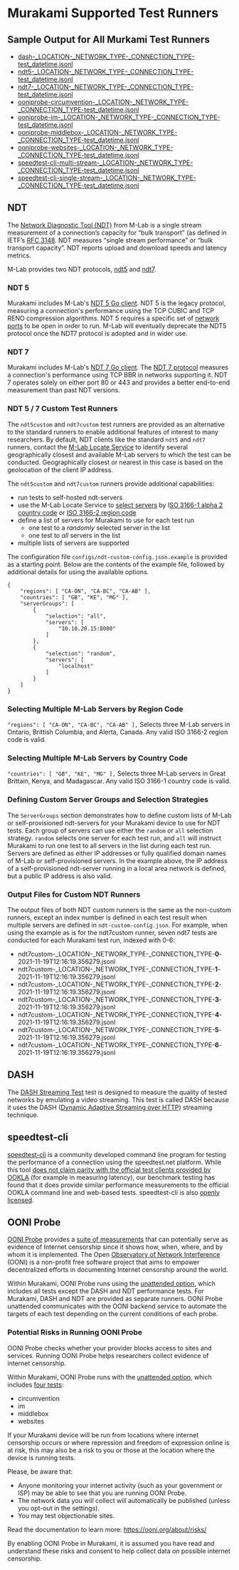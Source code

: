 # Murakami Supported Test Runners

## Sample Output for All Murkami Test Runners

* [dash-_LOCATION-_NETWORK_TYPE-_CONNECTION_TYPE-test_datetime.jsonl](example-test-output/dash-_LOCATION-_NETWORK_TYPE-_CONNECTION_TYPE-test_datetime.jsonl)
* [ndt5-_LOCATION-_NETWORK_TYPE-_CONNECTION_TYPE-test_datetime.jsonl](example-test-output/ndt5-_LOCATION-_NETWORK_TYPE-_CONNECTION_TYPE-test_datetime.jsonl)
* [ndt7-_LOCATION-_NETWORK_TYPE-_CONNECTION_TYPE-test_datetime.jsonl](example-test-output/ndt7-_LOCATION-_NETWORK_TYPE-_CONNECTION_TYPE-test_datetime.jsonl)
* [ooniprobe-circumvention-_LOCATION-_NETWORK_TYPE-_CONNECTION_TYPE-test_datetime.jsonl](example-test-output/ooniprobe-circumvention-_LOCATION-_NETWORK_TYPE-_CONNECTION_TYPE-test_datetime.jsonl)
* [ooniprobe-im-_LOCATION-_NETWORK_TYPE-_CONNECTION_TYPE-test_datetime.jsonl](example-test-output/ooniprobe-im-_LOCATION-_NETWORK_TYPE-_CONNECTION_TYPE-test_datetime.jsonl)
* [ooniprobe-middlebox-_LOCATION-_NETWORK_TYPE-_CONNECTION_TYPE-test_datetime.jsonl](example-test-output/ooniprobe-middlebox-_LOCATION-_NETWORK_TYPE-_CONNECTION_TYPE-test_datetime.jsonl)
* [ooniprobe-websites-_LOCATION-_NETWORK_TYPE-_CONNECTION_TYPE-test_datetime.jsonl](example-test-output/ooniprobe-websites-_LOCATION-_NETWORK_TYPE-_CONNECTION_TYPE-test_datetime.jsonl)
* [speedtest-cli-multi-stream-_LOCATION-_NETWORK_TYPE-_CONNECTION_TYPE-test_datetime.jsonl](example-test-output/speedtest-cli-multi-stream-_LOCATION-_NETWORK_TYPE-_CONNECTION_TYPE-test_datetime.jsonl)
* [speedtest-cli-single-stream-_LOCATION-_NETWORK_TYPE-_CONNECTION_TYPE-test_datetime.jsonl](example-test-output/speedtest-cli-single-stream-_LOCATION-_NETWORK_TYPE-_CONNECTION_TYPE-test_datetime.jsonl)

## NDT

The [Network Diagnostic Tool (NDT)](https://www.measurementlab.net/tests/ndt/)
from M-Lab is a single stream measurement of a connection’s capacity for “bulk
transport” (as defined in IETF’s [RFC
3148](https://tools.ietf.org/html/rfc3148). NDT measures “single stream
performance” or “bulk transport capacity”. NDT reports upload and download
speeds and latency metrics.

M-Lab provides two NDT protocols,
[ndt5](https://www.measurementlab.net/tests/ndt/ndt5) and
[ndt7](https://www.measurementlab.net/tests/ndt/ndt7).

### NDT 5 

Murakami includes M-Lab's [NDT 5 Go
client](https://github.com/m-lab/ndt5-client-go). NDT 5 is the legacy protocol,
measuring a connection's performance using the TCP CUBIC and TCP RENO
compression algorithms. NDT 5 requires a specific set of [network
ports](https://www.measurementlab.net/faq/#what-firewall-ports-does-ndt-require-to-be-open)
to be open in order to run. M-Lab will eventually deprecate the NDT5 protocol
once the NDT7 protocol is adopted and in wider use.

### NDT 7

Murakami includes M-Lab's [NDT 7 Go
client](https://github.com/m-lab/ndt7-client-go). The [NDT 7
protocol](https://github.com/m-lab/ndt-server/blob/master/spec/ndt7-protocol.md)
measures a connection's performance using TCP BBR in networks supporting it. NDT
7 operates solely on either port 80 or 443 and provides a better end-to-end
measurement than past NDT versions.

### NDT 5 / 7 Custom Test Runners

The `ndt5custom` and `ndt7custom` test runners are provided as an alternative to
the standard runners to enable additional features of interest to many
researchers. By default, NDT clients like the standard `ndt5` and `ndt7`
runners, contact the [M-Lab Locate Service](https://www.measurementlab.net/develop/locate-v2/)
to identify several geographically closest and available M-Lab servers to which
the test can be conducted. Geographically closest or nearest in this case is
based on the geolocation of the client IP address.

The `ndt5custom` and `ndt7custom` runners provide additional capabilities:

* run tests to self-hosted ndt-servers
* use the M-Lab Locate Service to [select servers](https://github.com/m-lab/locate/blob/master/USAGE.md#how-gcp-identifies-client-location) by I[SO 3166-1 alpha 2 country
  code](https://en.wikipedia.org/wiki/ISO_3166-1_alpha-2) or [ISO 3166-2 region
  code](https://en.wikipedia.org/wiki/ISO_3166-2)
* define a list of servers for Murakami to use for each test run
  * one test to a _randomly_ selected server in the list
  * one test to _all_ servers in the list
* multiple lists of servers are supported

The configuration file `configs/ndt-custom-config.json.example` is provided as a
starting point. Below are the contents of the example file, followed by
additional details for using the available options.

```
{
    "regions": [ "CA-ON", "CA-BC", "CA-AB" ],
    "countries": [ "GB", "KE", "MG" ],
    "serverGroups": [
        {
            "selection": "all",
            "servers": [
                "10.10.20.15:8080"
            ]
        },
        {
            "selection": "random",
            "servers": [
                "localhost"
            ]
        }
    ]
}
```

### Selecting Multiple M-Lab Servers by Region Code

`"regions": [ "CA-ON", "CA-BC", "CA-AB" ],` 
Selects three M-Lab servers in Ontario, Brittish Columbia, and Alerta, Canada.
Any valid ISO 3166-2 region code is valid.

### Selecting Multiple M-Lab Servers by Country Code

`"countries": [ "GB", "KE", "MG" ],`
Selects three M-Lab servers in Great Brittain, Kenya, and Madagascar. Any valid
ISO 3166-1 country code is valid.

### Defining Custom Server Groups and Selection Strategies

The `ServerGroups` section demonstrates how to define custom lists of M-Lab or
self-provisioned ndt-servers for your Murakami device to use for NDT tests. Each
group of servers can use either the `random` or `all` selection strategy.
`random` selects one server for each test run, and `all` will instruct Murakami
to run one test to all servers in the list during each test run. Servers are
defined as either IP addresses or fully qualified domain names of
M-Lab or self-provisioned servers. In the example above, the IP address of a
self-provisioned ndt-server running in a local area network is defined, but a
public IP address is also valid.

### Output Files for Custom NDT Runners

The output files of both NDT custom runners is the same as the non-custom
runners, except an index number is defined in each test result when multiple
servers are defined in `ndt-custom-config.json`. For example, when using the
example as is for the ndt7custom runner, seven ndt7 tests are conducted for each
Murakami test run, indexed with 0-6:

* ndt7custom-_LOCATION-_NETWORK_TYPE-_CONNECTION_TYPE-**0**-2021-11-19T12:16:19.356279.jsonl
* ndt7custom-_LOCATION-_NETWORK_TYPE-_CONNECTION_TYPE-**1**-2021-11-19T12:16:19.356279.jsonl
* ndt7custom-_LOCATION-_NETWORK_TYPE-_CONNECTION_TYPE-**2**-2021-11-19T12:16:19.356279.jsonl
* ndt7custom-_LOCATION-_NETWORK_TYPE-_CONNECTION_TYPE-**3**-2021-11-19T12:16:19.356279.jsonl
* ndt7custom-_LOCATION-_NETWORK_TYPE-_CONNECTION_TYPE-**4**-2021-11-19T12:16:19.356279.jsonl
* ndt7custom-_LOCATION-_NETWORK_TYPE-_CONNECTION_TYPE-**5**-2021-11-19T12:16:19.356279.jsonl
* ndt7custom-_LOCATION-_NETWORK_TYPE-_CONNECTION_TYPE-**6**-2021-11-19T12:16:19.356279.jsonl

## DASH

The [DASH Streaming Test](https://ooni.org/nettest/dash/) test is designed to
measure the quality of tested networks by emulating a video streaming. This test
is called DASH because it uses the DASH ([Dynamic Adaptive Streaming over
HTTP](https://en.wikipedia.org/wiki/Dynamic_Adaptive_Streaming_over_HTTP))
streaming technique.

## speedtest-cli

[speedtest-cli](https://github.com/sivel/speedtest-cli) is a community developed
command line program for testing the performance of a connection using the
speedtest.net platform. While this tool [does not claim parity with the official
test clients provided by
OOKLA](https://github.com/sivel/speedtest-cli#inconsistency) (for example in
measuring latency), our benchmark testing has found that it does provide similar
performance measurements to the official OOKLA command line and web-based tests.
speedtest-cli is also [openly
licensed](https://github.com/sivel/speedtest-cli/blob/master/LICENSE).

## OONI Probe

[OONI Probe](https://ooni.org/install/cli) provides a [suite of
measurements](https://ooni.org/nettest/) that can potentially serve as evidence
of Internet censorship since it shows how, when, where, and by whom it is
implemented. The Open [Observatory of Network Interference](https://ooni.org)
(OONI) is a non-profit free software project that aims to empower decentralized
efforts in documenting Internet censorship around the world.

Within Murakami, OONI Probe runs using the [unattended
option](https://ooni.org/support/ooni-probe-cli#ooniprobe-run-unattended), which
includes all tests except the DASH and NDT performance tests. For Murakami,
DASH and NDT are provided as separate runners. OONI Probe unattended
communicates with the OONI backend service to automate the targets of each test
depending on the current conditions of each probe.

### Potential Risks in Running OONI Probe

OONI Probe checks whether your provider blocks access to sites and services.
Running OONI Probe helps researchers collect evidence of internet censorship.

Within Murakami, OONI Probe runs with the [unattended
option](https://ooni.org/support/ooni-probe-cli#ooniprobe-run-unattended), which
includes [four tests](https://ooni.org/support/ooni-probe-cli#ooniprobe-run):

* circumvention
* im
* middlebox
* websites

If your Murakami device will be run from locations where internet censorship
occurs or where repression and freedom of expression online is at risk, this may
also be a risk to you or those at the location where the device is running tests.

Please, be aware that:
* Anyone monitoring your internet activity (such as your government or ISP) may
  be able to see that you are running OONI Probe.
* The network data you will collect will automatically be published (unless you
  opt-out in the settings).
* You may test objectionable sites.

Read the documentation to learn more: https://ooni.org/about/risks/

By enabling OONI Probe in Murakami, it is assumed you have read and understand
these risks and consent to help collect data on possible internet censorship.
